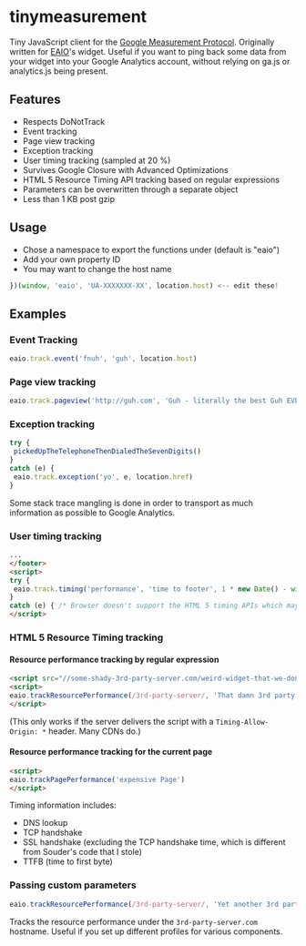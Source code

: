 # tinymeasurement

Tiny JavaScript client for the [Google Measurement Protocol](https://developers.google.com/analytics/devguides/collection/protocol/v1/parameters). Originally written for [EAIO](http://eaio.com)'s widget.
Useful if you want to ping back some data from your widget into your Google Analytics account, without relying on ga.js or analytics.js being present.

## Features

* Respects DoNotTrack
* Event tracking
* Page view tracking
* Exception tracking
* User timing tracking (sampled at 20 %)
* Survives Google Closure with Advanced Optimizations
* HTML 5 Resource Timing API tracking based on regular expressions
* Parameters can be overwritten through a separate object
* Less than 1 KB post gzip

## Usage

- Chose a namespace to export the functions under (default is "eaio")
- Add your own property ID
- You may want to change the host name

```JavaScript
})(window, 'eaio', 'UA-XXXXXXX-XX', location.host) <-- edit these!
```

## Examples

### Event Tracking

```JavaScript
eaio.track.event('fnuh', 'guh', location.host)
```

### Page view tracking

```JavaScript
eaio.track.pageview('http://guh.com', 'Guh - literally the best Guh EVER!')
```

### Exception tracking

```JavaScript
try {
 pickedUpTheTelephoneThenDialedTheSevenDigits()
}
catch (e) {
 eaio.track.exception('yo', e, location.href)
}
```

Some stack trace mangling is done in order to transport as much information as possible to Google Analytics.

### User timing tracking

```HTML
...
</footer>
<script>
try {
 eaio.track.timing('performance', 'time to footer', 1 * new Date() - window.performance.timing.domInteractive)
}
catch (e) { /* Browser doesn't support the HTML 5 timing APIs which may happen */ }
</script>
```

### HTML 5 Resource Timing tracking

#### Resource performance tracking by regular expression

```HTML
<script src="//some-shady-3rd-party-server.com/weird-widget-that-we-dont-trust.js"></script>
<script>
eaio.trackResourcePerformance(/3rd-party-server/, 'That damn 3rd party script')
</script>
```
(This only works if the server delivers the script with a `Timing-Allow-Origin: *` header. Many CDNs do.)

#### Resource performance tracking for the current page

```HTML
<script>
eaio.trackPagePerformance('expensive Page')
</script>
```

Timing information includes:

* DNS lookup
* TCP handshake
* SSL handshake (excluding the TCP handshake time, which is different from Souder's code that I stole)
* TTFB (time to first byte)

### Passing custom parameters

```JavaScript
eaio.trackResourcePerformance(/3rd-party-server/, 'Yet another 3rd party script', null, { 'dh': '3rd-party-server.com' })
```

Tracks the resource performance under the `3rd-party-server.com` hostname. Useful if you set up different profiles for various components.
